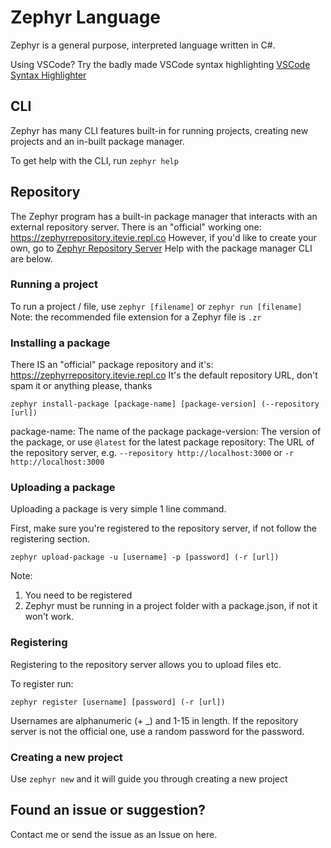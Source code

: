 # Zephyr Language

Zephyr is a general purpose, interpreted language written in C#.

Using VSCode? Try the badly made VSCode syntax highlighting [VSCode Syntax Highlighter](https://github.com/itevie/zephyr-vscode-syntax-highlighting)

## CLI
Zephyr has many CLI features built-in for running projects, creating new projects and an in-built package manager.

To get help with the CLI, run `zephyr help`

## Repository

The Zephyr program has a built-in package manager that interacts with an external repository server.
There is an "official" working one: https://zephyrrepository.itevie.repl.co
However, if you'd like to create your own, go to [Zephyr Repository Server](https://github.com/itevie/ZephyrRepositoryServer)
Help with the package manager CLI are below.

### Running a project

To run a project / file, use `zephyr [filename]` or `zephyr run [filename]`
Note: the recommended file extension for a Zephyr file is `.zr`

### Installing a package

There IS an "official" package repository and it's: https://zephyrrepository.itevie.repl.co
It's the default repository URL, don't spam it or anything please, thanks

`zephyr install-package [package-name] [package-version] (--repository [url])`

package-name: The name of the package
package-version: The version of the package, or use `@latest` for the latest package
repository: The URL of the repository server, e.g. `--repository http://localhost:3000` or `-r http://localhost:3000`

### Uploading a package

Uploading a package is very simple 1 line command.

First, make sure you're registered to the repository server, if not follow the registering section.

`zephyr upload-package -u [username] -p [password] (-r [url])`

Note:
1. You need to be registered
2. Zephyr must be running in a project folder with a package.json, if not it won't work.

### Registering

Registering to the repository server allows you to upload files etc.

To register run:

`zephyr register [username] [password] (-r [url])`

Usernames are alphanumeric (+ _) and 1-15 in length.
If the repository server is not the official one, use a random password for the password.

### Creating a new project

Use `zephyr new` and it will guide you through creating a new project

## Found an issue or suggestion?

Contact me or send the issue as an Issue on here.
